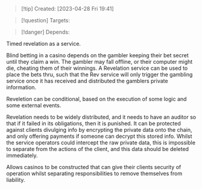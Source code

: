 
>[!tip] Created: [2023-04-28 Fri 19:41]

>[!question] Targets: 

>[!danger] Depends: 

Timed revelation as a service.

Blind betting in a casino depends on the gambler keeping their bet secret until they claim a win.  The gambler may fall offline, or their computer might die, cheating them of their winnings.  A Revelation service can be used to place the bets thru, such that the Rev service will only trigger the gambling service once it has received and distributed the gamblers private information.

Reveletion can be conditional, based on the execution of some logic and some external events.

Revelation needs to be widely distributed, and it needs to have an auditor so that if it failed in its obligations, then it is punished.  It can be protected against clients divulging info by encrypting the private data onto the chain, and only offering payments if someone can decrypt this stored info.  Whilst the service operators could intercept the raw private data, this is impossible to separate from the actions of the client, and this data should be deleted immediately.

Allows casinos to be constructed that can give their clients security of operation whilst separating responsibilities to remove themselves from liability.